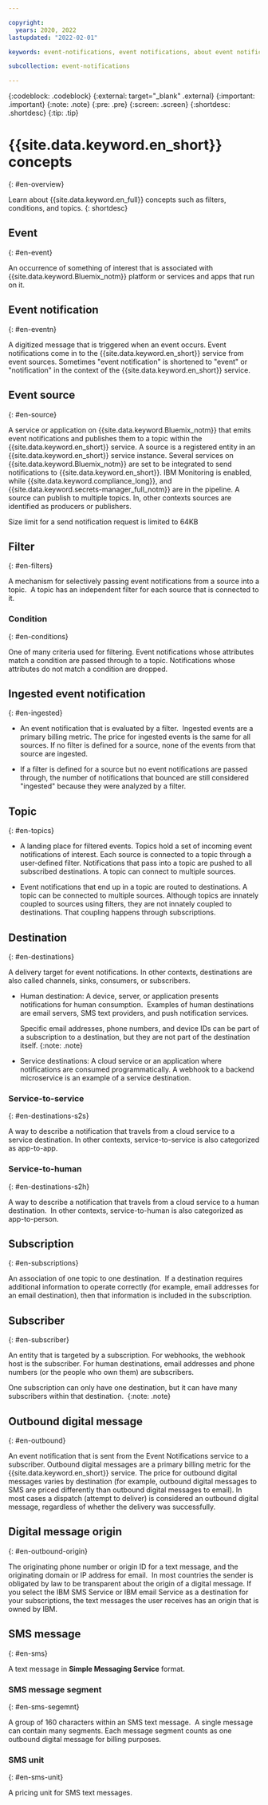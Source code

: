 ```yaml
---

copyright:
  years: 2020, 2022
lastupdated: "2022-02-01"

keywords: event-notifications, event notifications, about event notifications

subcollection: event-notifications

---
```


{:codeblock: .codeblock}
{:external: target="_blank" .external}
{:important: .important}
{:note: .note}
{:pre: .pre}
{:screen: .screen}
{:shortdesc: .shortdesc}
{:tip: .tip}


# {{site.data.keyword.en_short}} concepts
{: #en-overview}

Learn about {{site.data.keyword.en_full}} concepts such as filters, conditions, and topics.
{: shortdesc}

## Event
{: #en-event}

An occurrence of something of interest that is associated with {{site.data.keyword.Bluemix_notm}} platform or services and apps that run on it.  

## Event notification
{: #en-eventn}

A digitized message that is triggered when an event occurs. Event notifications come in to the {{site.data.keyword.en_short}} service from event sources. Sometimes "event notification" is shortened to "event" or "notification" in the context of the {{site.data.keyword.en_short}} service.

## Event source
{: #en-source}

A service or application on {{site.data.keyword.Bluemix_notm}} that emits event notifications and publishes them to a topic within the {{site.data.keyword.en_short}} service. A source is a registered entity in an {{site.data.keyword.en_short}} service instance. Several services on {{site.data.keyword.Bluemix_notm}} are set to be integrated to send notifications to {{site.data.keyword.en_short}}.
IBM Monitoring is enabled, while  {{site.data.keyword.compliance_long}}, and {{site.data.keyword.secrets-manager_full_notm}} are in the pipeline. A source can publish to multiple topics. In, other contexts sources are identified as producers or publishers.

Size limit for a send notification request is limited to 64KB

## Filter
{: #en-filters}

A mechanism for selectively passing event notifications from a source into a topic.  A topic has an independent filter for each source that is connected to it. 

### Condition
{: #en-conditions}

One of many criteria used for filtering. Event notifications whose attributes match a condition are passed through to a topic. Notifications whose attributes do not match a condition are dropped.

## Ingested event notification
{: #en-ingested}

- An event notification that is evaluated by a filter.  Ingested events are a primary billing metric. The price for ingested events is the same for all sources. If no filter is defined for a  source, none of the events from that source are ingested. 

- If a filter is defined for a source but no event notifications are passed through, the number of notifications that bounced are still considered "ingested" because they were analyzed by a filter. 

## Topic
{: #en-topics}

- A landing place for filtered events. Topics hold a set of incoming event notifications of interest. Each source is connected to a topic through a user-defined filter. Notifications that pass into a topic are pushed to all subscribed destinations. A topic can connect to multiple sources. 

-  Event notifications that end up in a topic are routed to destinations. A topic can be connected to multiple sources. Although topics are innately coupled to sources using filters, they are not innately coupled to destinations. That coupling happens through subscriptions.

## Destination
{: #en-destinations}

A delivery target for event notifications. In other contexts, destinations are also called channels, sinks, consumers, or subscribers.

- Human destination: A device, server, or application presents notifications for human consumption.  Examples of human destinations are email servers, SMS text providers, and push notification services. 

   Specific email addresses, phone numbers, and device IDs can be part of a subscription to a destination, but they are not part of the destination itself.
   {:note: .note}
- Service destinations: A cloud service or an application where notifications are consumed programmatically. A webhook to a backend microservice is an example of a service destination.

### Service-to-service
{: #en-destinations-s2s}

A way to describe a notification that travels from a cloud service to a service destination. In other contexts, service-to-service is also categorized as app-to-app.

### Service-to-human
{: #en-destinations-s2h}

A way to describe a notification that travels from a cloud service to a human destination.  In other contexts, service-to-human is also categorized as app-to-person.

## Subscription
{: #en-subscriptions}

An association of one topic to one destination.  If a destination requires additional information to operate correctly (for example, email addresses for an email destination), then that information is included in the subscription.

## Subscriber
{: #en-subscriber}

An entity that is targeted by a subscription. For webhooks, the webhook host is the subscriber. For human destinations, email addresses and phone numbers (or the people who own them) are subscribers.

One subscription can only have one destination, but it can have many subscribers within that destination. 
{:note: .note}

## Outbound digital message
{: #en-outbound}

An event notification that is sent from the Event Notifications service to a subscriber. Outbound digital messages are a primary billing metric for the {{site.data.keyword.en_short}} service. The price for outbound digital messages varies by destination (for example, outbound digital messages to SMS are priced differently than outbound digital messages to email). In most cases a dispatch (attempt to deliver) is considered an outbound digital message, regardless of whether the delivery was successfully.

## Digital message origin
{: #en-outbound-origin}

The originating phone number or origin ID for a text message, and the originating domain or IP address for email.  In most countries the sender is obligated by law to be transparent about the origin of a digital message. If you select the IBM SMS Service or IBM email Service as a destination for your subscriptions, the text messages the user receives has an origin that is owned by IBM.   

## SMS message
{: #en-sms}

A text message in **Simple Messaging Service** format.

### SMS message segment
{: #en-sms-segemnt}

A group of 160 characters within an SMS text message.  A single message can contain many segments. Each message segment counts as one outbound digital message for billing purposes.

### SMS unit
{: #en-sms-unit}

A pricing unit for SMS text messages.
